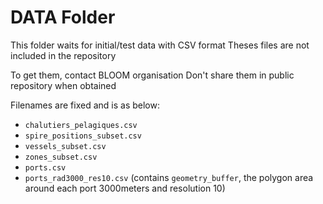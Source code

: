 # DATA Folder

This folder waits for initial/test data with CSV format
Theses files are not included in the repository

To get them, contact BLOOM organisation
Don't share them in public repository when obtained

Filenames are fixed and is as below:

- `chalutiers_pelagiques.csv`
- `spire_positions_subset.csv`
- `vessels_subset.csv`
- `zones_subset.csv`
- `ports.csv`
- `ports_rad3000_res10.csv` (contains `geometry_buffer`, the polygon area around each port 3000meters and resolution 10)
